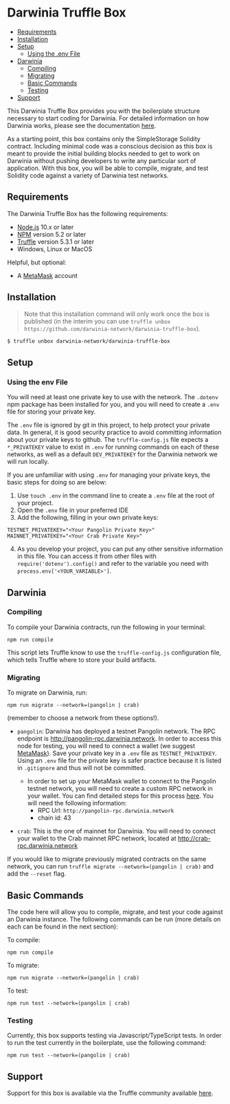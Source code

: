 # Darwinia Truffle Box

- [Requirements](#requirements)
- [Installation](#installation)
- [Setup](#setup)
  * [Using the .env File](#using-the-env-file)
- [Darwinia](#darwinia)
  * [Compiling](#compiling)
  * [Migrating](#migrating)
  * [Basic Commands](#basic-commands)
  * [Testing](#testing)
- [Support](#support)

This Darwinia Truffle Box provides you with the boilerplate structure necessary to start coding for Darwinia. For detailed information on how Darwinia works, please see the documentation [here](https://docs.darwinia.network).

As a starting point, this box contains only the SimpleStorage Solidity contract. Including minimal code was a conscious decision as this box is meant to provide the initial building blocks needed to get to work on Darwinia without pushing developers to write any particular sort of application. With this box, you will be able to compile, migrate, and test Solidity code against a variety of Darwinia test networks.

## Requirements

The Darwinia Truffle Box has the following requirements:

- [Node.js](https://nodejs.org/) 10.x or later
- [NPM](https://docs.npmjs.com/cli/) version 5.2 or later
- [Truffle](https://trufflesuite.com/truffle/) version 5.3.1 or later
- Windows, Linux or MacOS

Helpful, but optional:
- A [MetaMask](https://metamask.io/) account

## Installation

> Note that this installation command will only work once the box is published (in the interim you can use `truffle unbox https://github.com/darwinia-network/darwinia-truffle-box`).

```bash
$ truffle unbox darwinia-network/darwinia-truffle-box
```

## Setup

### Using the env File

You will need at least one private key to use with the network. The `.dotenv` npm package has been installed for you, and you will need to create a `.env` file for storing your private key.

The `.env` file is ignored by git in this project, to help protect your private data. In general, it is good security practice to avoid committing information about your private keys to github. The `truffle-config.js` file expects a `*_PRIVATEKEY` value to exist in `.env` for running commands on each of these networks, as well as a default `DEV_PRIVATEKEY` for the Darwinia network we will run locally.

If you are unfamiliar with using `.env` for managing your private keys, the basic steps for doing so are below:

1) Use `touch .env` in the command line to create a `.env` file at the root of your project.
2) Open the `.env` file in your preferred IDE
3) Add the following, filling in your own private keys:

```
TESTNET_PRIVATEKEY="<Your Pangolin Private Key>"
MAINNET_PRIVATEKEY="<Your Crab Private Key>"
```

4) As you develop your project, you can put any other sensitive information in this file. You can access it from other files with `require('dotenv').config()` and refer to the variable you need with `process.env['<YOUR_VARIABLE>']`.

## Darwinia

### Compiling

To compile your Darwinia contracts, run the following in your terminal:

```
npm run compile
```

This script lets Truffle know to use the `truffle-config.js` configuration file, which tells Truffle where to store your build artifacts.

### Migrating

To migrate on Darwinia, run:

```
npm run migrate --network=(pangolin | crab)
```

(remember to choose a network from these options!).

- `pangolin`: Darwinia has deployed a testnet Pangolin network. The RPC endpoint is http://pangolin-rpc.darwinia.network. In order to access this node for testing, you will need to connect a wallet  (we suggest [MetaMask](https://metamask.io/)). Save your private key in a `.env` file as `TESTNET_PRIVATEKEY`. Using an `.env` file for the private key is safer practice because it is listed in `.gitignore` and thus will not be committed.
  * In order to set up your MetaMask wallet to connect to the Pangolin testnet network, you will need to create a custom RPC network in your wallet. You can find detailed steps for this process [here](https://docs.crab.network/dvm/wallets/dvm-metamask#connect-with-metamask). You will need the following information:
    - RPC Url: `http://pangolin-rpc.darwinia.network`
    - chain id: 43

- `crab`: This is the one of mainnet for Darwinia. You will need to connect your wallet to the Crab mainnet RPC network, located at http://crab-rpc.darwinia.network

If you would like to migrate previously migrated contracts on the same network, you can run `truffle migrate --network=(pangolin | crab)` and add the `--reset` flag.

## Basic Commands

The code here will allow you to compile, migrate, and test your code against an Darwinia instance. The following commands can be run (more details on each can be found in the next section):

 To compile:
 ```
 npm run compile
 ```

 To migrate:
 ```
 npm run migrate --network=(pangolin | crab)
 ```

 To test:
 ```
 npm run test --network=(pangolin | crab)
```
### Testing

Currently, this box supports testing via Javascript/TypeScript tests. In order to run the test currently in the boilerplate, use the following command:

```
npm run test --network=(pangolin | crab)
```

## Support

Support for this box is available via the Truffle community available [here](https://www.trufflesuite.com/community).
